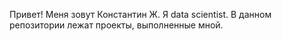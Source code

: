 Привет!
Меня зовут Константин Ж. Я data scientist.
В данном репозитории лежат проекты, выполненные мной.
